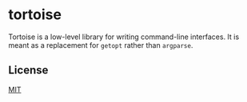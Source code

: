 tortoise
========

Tortoise is a low-level library for writing command-line interfaces.
It is meant as a replacement for `getopt` rather than `argparse`.

License
-------

[MIT](./LICENSE.md)
